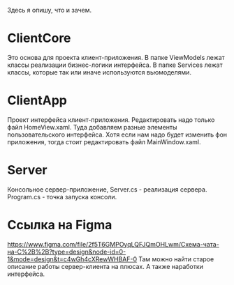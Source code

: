 Здесь я опишу, что и зачем.

# ClientCore
Это основа для проекта клиент-приложения. В папке ViewModels лежат классы реализации бизнес-логики интерфейса. В папке Services лежат классы, которые так или иначе используются вьюмоделями.

# ClientApp
Проект интерфейса клиент-приложения. Редактировать надо только файл HomeView.xaml. Туда добавляем разные элементы пользовательского интерфейса. Хотя если нам надо будет изменить фон приложения, тогда стоит редактировать файл MainWindow.xaml.

# Server
Консольное сервер-приложение, Server.cs - реализация сервера. Program.cs - точка запуска консоли.

# Ссылка на Figma
https://www.figma.com/file/2f5T6GMPOyqLQFJQmOHLwm/Схема-чата-на-C%2B%2B?type=design&node-id=0-1&mode=design&t=c4wGh4cXRewWHBAF-0
Там можно найти старое описание работы сервер-клиента на плюсах. А также наработки интерфейса.

